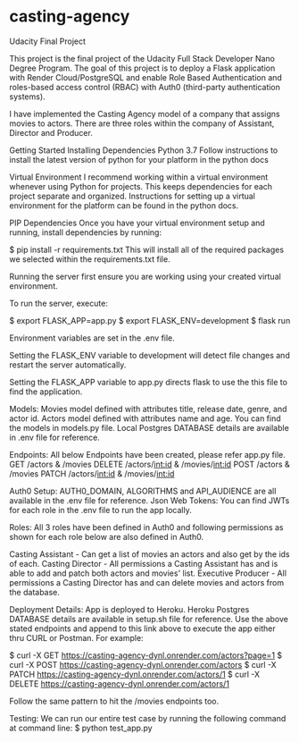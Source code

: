 # casting-agency

Udacity Final Project

This project is the final project of the Udacity Full Stack Developer Nano Degree Program. The goal of this project is to deploy a Flask application with Render Cloud/PostgreSQL and enable Role Based Authentication and roles-based access control (RBAC) with Auth0 (third-party authentication systems).

I have implemented the Casting Agency model of a company that assigns movies to actors. There are three roles within the company of Assistant, Director and Producer.

Getting Started
Installing Dependencies
Python 3.7
Follow instructions to install the latest version of python for your platform in the python docs

Virtual Environment
I recommend working within a virtual environment whenever using Python for projects. This keeps dependencies for each project separate and organized. Instructions for setting up a virtual environment for the platform can be found in the python docs.

PIP Dependencies
Once you have your virtual environment setup and running, install dependencies by running:

$ pip install -r requirements.txt
This will install all of the required packages we selected within the requirements.txt file.

Running the server
first ensure you are working using your created virtual environment.

To run the server, execute:

$ export FLASK_APP=app.py
$ export FLASK_ENV=development
$ flask run

Environment variables are set in the .env file.

Setting the FLASK_ENV variable to development will detect file changes and restart the server automatically.

Setting the FLASK_APP variable to app.py directs flask to use the this file to find the application.

Models:
Movies model defined with attributes title, release date, genre, and actor id.
Actors model defined with attributes name and age.
You can find the models in models.py file. Local Postgres DATABASE details are available in .env file for reference.

Endpoints:
All below Endpoints have been created, please refer app.py file.
GET /actors & /movies
DELETE /actors/<int:id> & /movies/<int:id>
POST /actors & /movies
PATCH /actors/<int:id> & /movies/<int:id>

Auth0 Setup:
AUTH0_DOMAIN, ALGORITHMS and API_AUDIENCE are all available in the .env file for reference. Json Web Tokens: You can find JWTs for each role in the .env file to run the app locally.

Roles: All 3 roles have been defined in Auth0 and following permissions as shown for each role below are also defined in Auth0.

Casting Assistant - Can get a list of movies an actors and also get by the ids of each.
Casting Director - All permissions a Casting Assistant has and is able to add and patch both actors and movies' list.
Executive Producer - All permissions a Casting Director has and can delete movies and actors from the database.

Deployment Details:
App is deployed to Heroku.
Heroku Postgres DATABASE details are available in setup.sh file for reference.
Use the above stated endpoints and append to this link above to execute the app either thru CURL or Postman. For example:

$ curl -X GET https://casting-agency-dynl.onrender.com/actors?page=1
$ curl -X POST https://casting-agency-dynl.onrender.com/actors
$ curl -X PATCH https://casting-agency-dynl.onrender.com/actors/1
$ curl -X DELETE https://casting-agency-dynl.onrender.com/actors/1

Follow the same pattern to hit the /movies endpoints too.

Testing:
We can run our entire test case by running the following command at command line:
$ python test_app.py
